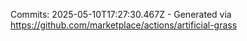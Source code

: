 Commits: 2025-05-10T17:27:30.467Z - Generated via https://github.com/marketplace/actions/artificial-grass
<br>
